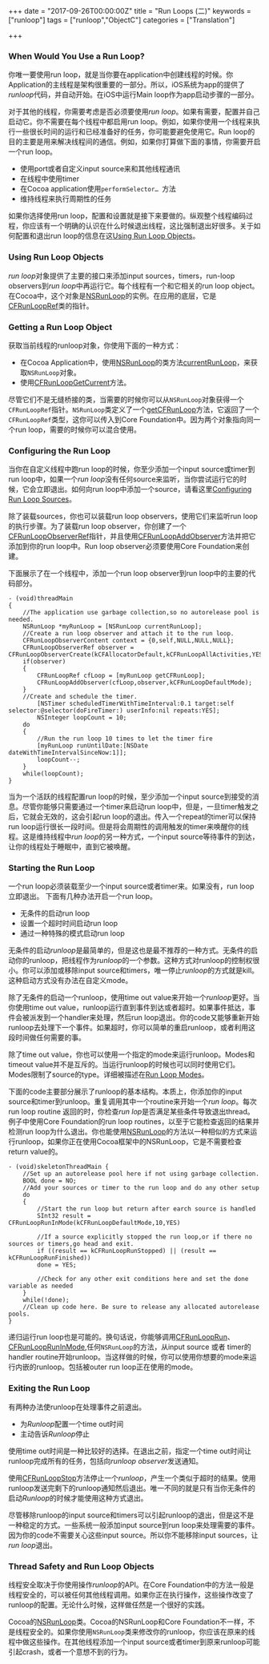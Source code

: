 +++
date = "2017-09-26T00:00:00Z"
title = "Run Loops (二)"
keywords = ["runloop"]
tags = ["runloop","ObjectC"]
categories = ["Translation"]

+++

 
### When Would You Use a Run Loop?
你唯一要使用run loop，就是当你要在application中创建线程的时候。你Application的主线程是架构很重要的一部分。所以，iOS系统为app的提供了<i>runloop</i>代码，并自动开始。在iOS中运行Main loop作为app启动步骤的一部分。
<!--more-->

对于其他的线程，你需要考虑是否必须要使用<i>run loop</i>。如果有需要，配置并自己启动它。你不需要在每个线程中都启用run loop。例如，如果你使用一个线程来执行一些很长时间的运行和已经准备好的任务，你可能要避免使用它。Run loop的目的主要是用来解决线程间的通信。例如，如果你打算做下面的事情，你需要开启一个run loop。

* 使用port或者自定义input source来和其他线程通讯
* 在线程中使用timer
* 在Cocoa application使用`performSelector… `方法
* 维持线程来执行周期性的任务

如果你选择使用run loop，配置和设置就是接下来要做的。纵观整个线程编码过程，你应该有一个明确的认识在什么时候退出线程，这比强制退出好很多。关于如何配置和退出run loop的信息在这[Using Run Loop Objects](https://developer.apple.com/library/content/documentation/Cocoa/Conceptual/Multithreading/RunLoopManagement/RunLoopManagement.html#//apple_ref/doc/uid/10000057i-CH16-SW5)。

### Using Run Loop Objects
<i>run loop</i>对象提供了主要的接口来添加input sources，timers，run-loop observers到<i>run loop</i>中再运行它。每个线程有一个和它相关的run loop object。在Cocoa中，这个对象是[NSRunLoop](https://developer.apple.com/documentation/foundation/runloop)的实例。在应用的底层，它是[CFRunLoopRef](https://developer.apple.com/documentation/corefoundation/cfrunloop)类的指针。

### Getting a Run Loop Object
获取当前线程的runloop对象，你使用下面的一种方式：

*	在Cocoa Application中，使用[NSRunLoop](https://developer.apple.com/documentation/foundation/runloop/1412291-current)的类方法[currentRunLoop](https://developer.apple.com/documentation/foundation/runloop)，来获取`NSRunLoop`对象。
* 使用[CFRunLoopGetCurrent](https://developer.apple.com/documentation/corefoundation/1542428-cfrunloopgetcurrent)方法。

尽管它们不是无缝桥接的类，当需要的时候你可以从`NSRunLoop`对象获得一个`CFRunLoopRef`指针。`NSRunLoop`类定义了一个[getCFRunLoop](https://developer.apple.com/documentation/foundation/nsrunloop/1410140-getcfrunloop)方法，它返回了一个`CFRunLoopRef`类型，这你可以传入到Core Foundation中。因为两个对象指向同一个run loop，需要的时候你可以混合使用。

### Configuring the Run Loop
当你在自定义线程中跑run loop的时候，你至少添加一个input source或timer到run loop中，如果一个*run loop*没有任何source来监听，当你尝试运行它的时候，它会立即退出。如何向run loop中添加一个source，请看这里[Configuring Run Loop Sources](https://developer.apple.com/library/content/documentation/Cocoa/Conceptual/Multithreading/RunLoopManagement/RunLoopManagement.html#//apple_ref/doc/uid/10000057i-CH16-SW7)。

除了装载sources，你也可以装载run loop observers，使用它们来监听run loop的执行步骤。为了装载run loop observer，你创建了一个[CFRunLoopObserverRef](https://developer.apple.com/documentation/corefoundation/cfrunloopobserver)指针，并且使用[CFRunLoopAddObserver](https://developer.apple.com/documentation/corefoundation/1542504-cfrunloopaddobserver)方法并把它添加到你的run loop中。Run loop observer必须要使用Core Foundation来创建。

下面展示了在一个线程中，添加一个run loop observer到run loop中的主要的代码部分。

```
- (void)threadMain
{
	//The application use garbage collection,so no autorelease pool is needed.
	NSRunLoop *myRunLoop = [NSRunLoop currentRunLoop];	
	//Create a run loop observer and attach it to the run loop.
	CFRunLoopObserverContent context = {0,self,NULL,NULL,NULL};
	CFRunLoopObserverRef observer = CFRunLoopObserverCreate(kCFAllocatorDefault,kCFRunLoopAllActivities,YES,0,&myRunLoopObserver,&context);
	if(observer)
	{
		CFRunLoopRef cfLoop = [myRunLoop getCFRunLoop];
		CFRunLoopAddObserver(cfLoop,observer,kCFRunLoopDefaultMode);		
	}	
	//Create and schedule the timer.
		[NSTimer scheduledTimerWithTimeInterval:0.1 target:self selector:@selector(doFireTimer:) userInfo:nil repeats:YES];
		NSInteger loopCount = 10;
	do 
	{
		//Run the run loop 10 times to let the timer fire
		[myRunLoop runUntilDate:[NSDate dateWithTimeIntervalSinceNow:1]];
		loopCount--;
	}
	while(loopCount);
}
```
当为一个活跃的线程配置run loop的时候，至少添加一个input source到接受的消息。尽管你能够只需要通过一个timer来启动run loop中，但是，一旦timer触发之后，它就会无效的，这会引起run loop的退出。传入一个repeat的timer可以保持run loop运行很长一段时间。但是将会周期性的调用触发的timer来唤醒你的线程。这是维持线程中<i>run loop</i>的另一种方式，一个input source等待事件的到达，让你的线程处于睡眠中，直到它被唤醒。

### Starting the Run Loop
一个run loop必须装载至少一个input source或者timer来。如果没有，run loop立即退出。
下面有几种办法开启一个run loop。

* 无条件的启动run loop
* 设置一个超时时间启动run loop
* 通过一种特殊的模式启动run loop

无条件的启动<i>runloop</i>是最简单的，但是这也是最不推荐的一种方式。无条件的启动你的runloop，把线程作为<i>runloop</i>的一个参数。这种方式对runloop的控制权很小。你可以添加或移除input source和timers，唯一停止<i>runloop</i>的方式就是kill。这种启动方式没有办法在自定义mode。

除了无条件的启动一个runloop，使用time out value来开始一个<i>runloop</i>更好。当你使用time out value，runloop运行直到事件到达或者超时。如果事件抵达，事件会被派发到一个handler来处理，然后run loop退出。你的code又能够重新开始runloop去处理下一个事件。如果超时，你可以简单的重启runloop，或者利用这段时间做任何需要的事。

除了time out value，你也可以使用一个指定的mode来运行runloop。Modes和timeout value并不是互斥的。当运行runloop的时候也可以同时使用它们。Modes限制了source的type。详细被描述在[Run Loop Modes](https://developer.apple.com/library/content/documentation/Cocoa/Conceptual/Multithreading/RunLoopManagement/RunLoopManagement.html#//apple_ref/doc/uid/10000057i-CH16-SW12)。

下面的code主要部分展示了runloop的基本结构。本质上，你添加你的input source和timer到runloop。重复调用其中一个routine来开始一个<i>run loop</i>。每次run loop routine 返回的时，你检查<i>run lop</i>是否满足某些条件导致退出thread。例子中使用Core Foundation的run loop routines，以至于它能检查返回的结果并检测run loop为什么退出。你也能使用[NSRunLoop](https://developer.apple.com/documentation/foundation/runloop)的方法以一种相似的方式来运行runloop，如果你正在使用Cocoa框架中的NSRunLoop，它是不需要检查return value的。

```
- (void)skeletonThreadMain {
	//Set up an autorelease pool here if not using garbage collection.
	BOOL done = NO;
	//Add your sources or timer to the run loop and do any other setup
	do
	{
		//Start the run loop but return after earch source is handled
		SInt32 result = CFRunLoopRunInMode(kCFRunLoopDefaultMode,10,YES)
		
		//If a source explicitly stopped the run loop,or if there no sources or timers,go head and exit.
		if ((result == kCFRunLoopRunStopped) || (result == kCFRunLoopRunFinished))
		done = YES;
		
		//Check for any other exit conditions here and set the done variable as needed
	}
	while(!done);
	//Clean up code here. Be sure to release any allocated autorelease pools.
}
```
递归运行run loop也是可能的。换句话说，你能够调用[CFRunLoopRun](https://developer.apple.com/documentation/corefoundation/1542011-cfrunlooprun)、[CFRunLoopRunInMode](https://developer.apple.com/documentation/corefoundation/1541988-cfrunloopruninmode),任何`NSRunLoop`的方法，从input source 或者 timer的handler routine开始runloop。当这样做的时候，你可以使用你想要的mode来运行内嵌的runloop。包括被outer run loop正在使用的mode。


### Exiting the Run Loop
有两种办法使runloop在处理事件之前退出。

* 为<i>Runloop</i>配置一个time out时间
* 主动告诉<i>Runloop</i>停止

使用time out时间是一种比较好的选择。在退出之前，指定一个time out时间让runloop完成所有的任务，包括向<i>runloop observer</i>发送通知。

使用[CFRunLoopStop](https://developer.apple.com/documentation/corefoundation/1541796-cfrunloopstop)方法停止一个<i>runloop</i>，产生一个类似于超时的结果。使用runloop发送完剩下的runloop通知然后退出。唯一不同的就是只有当你无条件的启动<i>Runloop</i>的时候才能使用这种方式退出。

尽管移除runloop的input source和timers可以引起runloop的退出，但是这不是一种稳定的方式。一些系统一般添加input source到run loop来处理需要的事件。因为你的code不需要关心这些input source。所以你不能移除input sources，让<i>run loop</i>退出。

### Thread Safety and Run Loop Objects
线程安全取决于你使用操作<i>runloop</i>的API。在Core Foundation中的方法一般是线程安全的，可以被任何其他线程调用。如果你正在执行操作，这些操作改变了runloop的配置。无论什么时候，这样做任然是一个很好的实践。

Cocoa的[NSRunLoop](https://developer.apple.com/documentation/foundation/runloop)类。Cocoa的NSRunLoop和Core Foundation不一样，不是线程安全的。如果你使用`NSRunLoop`类来修改你的runloop，你应该在原来的线程中做这些操作。在其他线程添加一个input source或者timer到原来runloop可能引起crash，或者一个意想不到的行为。